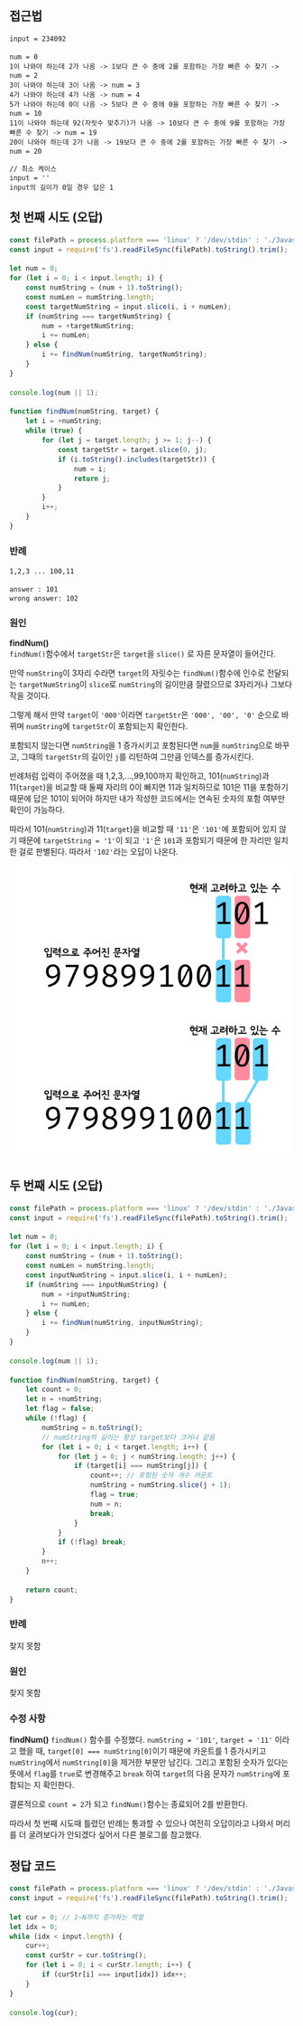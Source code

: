 ## 접근법

```
input = 234092

num = 0
1이 나와야 하는데 2가 나옴 -> 1보다 큰 수 중에 2를 포함하는 가장 빠른 수 찾기 -> num = 2
3이 나와야 하는데 3이 나옴 -> num = 3
4가 나와야 하는데 4가 나옴 -> num = 4
5가 나와야 하는데 0이 나옴 -> 5보다 큰 수 중에 0을 포함하는 가장 빠른 수 찾기 -> num = 10
11이 나와야 하는데 92(자릿수 맞추기)가 나옴 -> 10보다 큰 수 중에 9를 포함하는 가장 빠른 수 찾기 -> num = 19
20이 나와야 하는데 2가 나옴 -> 19보다 큰 수 중에 2를 포함하는 가장 빠른 수 찾기 -> num = 20
```

```
// 최소 케이스
input = ''
input의 길이가 0일 경우 답은 1
```

## 첫 번째 시도 (오답)

```js
const filePath = process.platform === 'linux' ? '/dev/stdin' : './Javascript/input.txt';
const input = require('fs').readFileSync(filePath).toString().trim();

let num = 0;
for (let i = 0; i < input.length; i) {
    const numString = (num + 1).toString();
    const numLen = numString.length;
    const targetNumString = input.slice(i, i + numLen);
    if (numString === targetNumString) {
        num = +targetNumString;
        i += numLen;
    } else {
        i += findNum(numString, targetNumString);
    }
}

console.log(num || 1);

function findNum(numString, target) {
    let i = +numString;
    while (true) {
        for (let j = target.length; j >= 1; j--) {
            const targetStr = target.slice(0, j);
            if (i.toString().includes(targetStr)) {
                num = i;
                return j;
            }
        }
        i++;
    }
}
```

### 반례

```
1,2,3 ... 100,11

answer : 101
wrong answer: 102
```

### 원인

**findNum()**  
`findNum()`함수에서 `targetStr`은 `target`을 `slice()` 로 자른 문자열이 들어간다.

만약 `numString`이 3자리 수라면 `target`의 자릿수는 `findNum()`함수에 인수로 전달되는 `targetNumString`이 `slice`로 `numString`의 길이만큼 잘렸으므로 3자리거나 그보다 작을 것이다.

그렇게 해서 만약 `target`이 `'000'`이라면 `targetStr`은 `'000', '00', '0'` 순으로 바뀌며 `numString`에 `targetStr`이 포함되는지 확인한다.

포함되지 않는다면 `numString`을 1 증가시키고 포함된다면 `num`을 `numString`으로 바꾸고, 그때의 `targetStr`의 길이인 `j`를 리턴하여 그만큼 인덱스를 증가시킨다.

반례처럼 입력이 주어졌을 때 1,2,3,...,99,100까지 확인하고, 101(`numString`)과 11(`target`)을 비교할 때 둘째 자리의 0이 빠지면 11과 일치하므로 101은 11을 포함하기 때문에 답은 101이 되어야 하지만 내가 작성한 코드에서는 연속된 숫자의 포함 여부만 확인이 가능하다.

따라서 101(`numString`)과 11(`target`)을 비교할 때 `'11'`은 `'101'`에 포함되어 있지 않기 때문에 `targetString = '1'`이 되고 `'1'`은 `101`과 포함되기 때문에 한 자리만 일치한 걸로 판별된다. 따라서 `'102'`라는 오답이 나온다.

![alt text](image.png)

## 두 번째 시도 (오답)

```js
const filePath = process.platform === 'linux' ? '/dev/stdin' : './Javascript/input.txt';
const input = require('fs').readFileSync(filePath).toString().trim();

let num = 0;
for (let i = 0; i < input.length; i) {
    const numString = (num + 1).toString();
    const numLen = numString.length;
    const inputNumString = input.slice(i, i + numLen);
    if (numString === inputNumString) {
        num = +inputNumString;
        i += numLen;
    } else {
        i += findNum(numString, inputNumString);
    }
}

console.log(num || 1);

function findNum(numString, target) {
    let count = 0;
    let n = +numString;
    let flag = false;
    while (!flag) {
        numString = n.toString();
        // numString의 길이는 항상 target보다 크거나 같음
        for (let i = 0; i < target.length; i++) {
            for (let j = 0; j < numString.length; j++) {
                if (target[i] === numString[j]) {
                    count++; // 포함된 숫자 개수 카운트
                    numString = numString.slice(j + 1);
                    flag = true;
                    num = n;
                    break;
                }
            }
            if (!flag) break;
        }
        n++;
    }

    return count;
}
```

### 반례

찾지 못함

### 원인

찾지 못함

### 수정 사항

**findNum()**
`findNum()` 함수를 수정했다. `numString = '101'`, `target = '11'` 이라고 했을 때, `target[0] === numString[0]`이기 때문에 카운트를 1 증가시키고 `numString`에서 `numString[0]`을 제거한 부분만 남긴다. 그리고 포함된 숫자가 있다는 뜻에서 `flag`를 `true`로 변경해주고 `break` 하여 `target`의 다음 문자가 `numString`에 포함되는 지 확인한다.

결론적으로 `count = 2`가 되고 `findNum()`함수는 종료되어 2를 반환한다.

따라서 첫 번째 시도때 틀렸던 반례는 통과할 수 있으나 여전히 오답이라고 나와서 머리를 더 굴려보다가 안되겠다 싶어서 다른 블로그를 참고했다.

## 정답 코드

```js
const filePath = process.platform === 'linux' ? '/dev/stdin' : './Javascript/input.txt';
const input = require('fs').readFileSync(filePath).toString().trim();

let cur = 0; // 1~N까지 증가하는 역할
let idx = 0;
while (idx < input.length) {
    cur++;
    const curStr = cur.toString();
    for (let i = 0; i < curStr.length; i++) {
        if (curStr[i] === input[idx]) idx++;
    }
}

console.log(cur);
```
